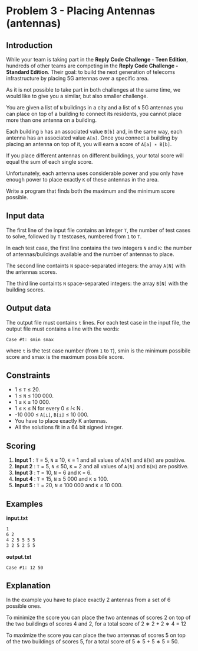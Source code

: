 # Problem 3 - Placing Antennas (antennas)
## Introduction
While your team is taking part in the **Reply Code Challenge - Teen Edition**, hundreds of other teams are competing in the **Reply Code Challenge - Standard Edition**. Their goal: to build the next generation of telecoms infrastructure by placing 5G antennas over a specific area.

As it is not possible to take part in both challenges at the same time, we would like to give you a similar, but also smaller challenge.

You are given a list of `N` buildings in a city and a list of `N` 5G antennas you can place on top of a building to connect its residents, you cannot place more than one antenna on a building.

Each building `b` has an associated value `B[b]` and, in the same way, each antenna has an associated value `A[a]`. Once you connect a building by placing an antenna on top of it, you will earn a score of `A[a] ∗ B[b]`.

If you place different antennas on different buildings, your total score will equal the sum of each single score.

Unfortunately, each antenna uses considerable power and you only have enough power to place exactly `K` of these antennas in the area.

Write a program that finds both the maximum and the minimum score possible.

## Input data
The first line of the input file contains an integer `T`, the number of test cases to solve, followed by `T` testcases, numbered from `1` to `T`.

In each test case, the first line contains the two integers `N` and `K`: the number of antennas/buildings available and the number of antennas to place.

The second line containts `N` space-separated integers: the array `A[N]` with the antennas scores.

The third line containts `N` space-separated integers: the array `B[N]` with the building scores.

## Output data
The output file must contains `t` lines. For each test case in the input file, the output file must contains a line with the words:

`Case #t: smin smax`

where `t` is the test case number (from `1` to `T`), smin is the minimum possibile score and smax is the maximum possibile score.

## Constraints
 - 1 ≤ `T` ≤ 20.
 - 1 ≤ `N` ≤ 100 000.
 - 1 ≤ `K` ≤ 10 000.
 - 1 ≤ `K` ≤ N for every 0 ≤ *i*< N .
 - -10 000 ≤ `A[i]`, `B[i]` ≤ 10 000.
 - You have to place exactly K antennas.
 - All the solutions fit in a 64 bit signed integer.

## Scoring
 1. **Input 1** : `T` = 5, `N` ≤ 10, `K` = 1 and all values of `A[N]` and `B[N]` are positive.
 2. **Input 2** : `T` = 5, `N` ≤ 50, `K` = 2 and all values of `A[N]` and `B[N]` are positive.
 3. **Input 3** : `T` = 10, `N` = 6 and `K` = 6.
 4. **Input 4** : `T` = 15, `N` ≤ 5 000 and `K` ≤ 100.
 5. **Input 5** : `T` = 20, `N` ≤ 100 000 and `K` ≤ 10 000.

## Examples
**input.txt**
```txt
1
6 2
4 2 5 5 5 5
3 2 5 2 5 5
```
**output.txt**
```
Case #1: 12 50
```

## Explanation
In the example you have to place exactly 2 antennas from a set of 6 possible ones.

To minimize the score you can place the two antennas of scores 2 on top of the two buildings of scores 4 and 2, for a total score of 2 ∗ 2 + 2 ∗ 4 = 12

To maximize the score you can place the two antennas of scores 5 on top of the two buildings of scores 5, for a total score of 5 ∗ 5 + 5 ∗ 5 = 50.